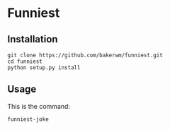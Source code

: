 # Funniest


## Installation

```
git clone https://github.com/bakerwm/funniest.git
cd funniest
python setup.py install
```

## Usage

This is the command:

```
funniest-joke
```


